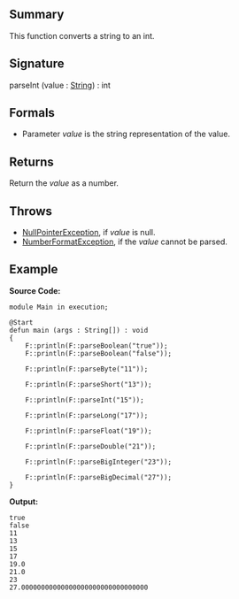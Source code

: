 ## Summary

This function converts a string to an int.

## Signature

parseInt (value : [String](https://docs.oracle.com/javase/7/docs/api/java/lang/String.html)) : int

## Formals

+ Parameter <i>value</i> is the string representation of the value.

## Returns

Return the <i>value</i> as a number.

## Throws

+ [NullPointerException](https://docs.oracle.com/javase/7/docs/api/java/lang/NullPointerException.html), if <i>value</i> is null.
+ [NumberFormatException](https://docs.oracle.com/javase/7/docs/api/java/lang/NumberFormatException.html), if the <i>value</i> cannot be parsed.

## Example

**Source Code:**

```plain
module Main in execution;

@Start
defun main (args : String[]) : void
{
    F::println(F::parseBoolean("true"));
    F::println(F::parseBoolean("false"));

    F::println(F::parseByte("11"));

    F::println(F::parseShort("13"));

    F::println(F::parseInt("15"));

    F::println(F::parseLong("17"));

    F::println(F::parseFloat("19"));

    F::println(F::parseDouble("21"));

    F::println(F::parseBigInteger("23"));

    F::println(F::parseBigDecimal("27"));
}
```

**Output:**

```plain
true
false
11
13
15
17
19.0
21.0
23
27.00000000000000000000000000000000
```

